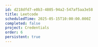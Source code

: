 ```yaml
---
id: d218dfd7-e0b3-4805-94a2-547af5aa3e58
title: Leetcode
scheduledTime: 2025-05-15T10:00:00.000Z
completed: false
project: Credentials
order: 6
persistent: true
---
```


